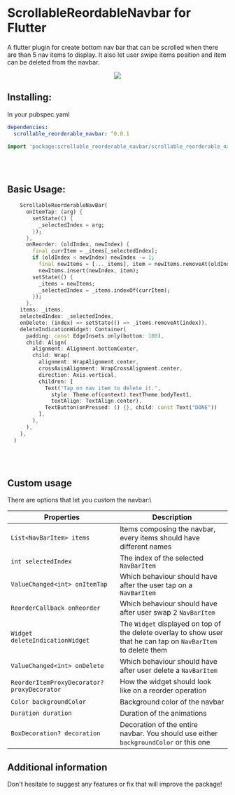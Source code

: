 # ScrollableReordableNavbar for Flutter

A flutter plugin for create bottom nav bar that can be scrolled when there are than 5 nav items to display. It also let user swipe items position and item can be deleted from the navbar.

<p align="center">
  <img src="https://www.zupimages.net/up/22/06/mg0h.gif">
</p>

## Installing:
In your pubspec.yaml
```yaml
dependencies:
  scrollable_reorderable_navbar: ^0.0.1
```
```dart
import 'package:scrollable_reorderable_navbar/scrollable_reorderable_navbar.dart';
```

<br>
<br>

## Basic Usage:
```dart
    ScrollableReorderableNavBar(
      onItemTap: (arg) {
        setState(() {
          _selectedIndex = arg;
        });
      },
      onReorder: (oldIndex, newIndex) {
        final currItem = _items[_selectedIndex];
        if (oldIndex < newIndex) newIndex -= 1;
          final newItems = [..._items], item = newItems.removeAt(oldIndex);
          newItems.insert(newIndex, item);
        setState(() {
          _items = newItems;
          _selectedIndex = _items.indexOf(currItem);
        });
      },
    items: _items,
    selectedIndex: _selectedIndex,
    onDelete: (index) => setState(() => _items.removeAt(index)),
    deleteIndicationWidget: Container(
      padding: const EdgeInsets.only(bottom: 100),
      child: Align(
        alignment: Alignment.bottomCenter,
        child: Wrap(
          alignment: WrapAlignment.center,
          crossAxisAlignment: WrapCrossAlignment.center,
          direction: Axis.vertical,
          children: [
            Text("Tap on nav item to delete it.",
              style: Theme.of(context).textTheme.bodyText1,
              textAlign: TextAlign.center),
            TextButton(onPressed: () {}, child: const Text("DONE"))
          ],
        ),
      ),
    ),
  )
```

<br>
<br>

## Custom usage

There are options that let you custom the navbar:\

|  Properties  |   Description   |
|--------------|-----------------|
| `List<NavBarItem> items` | Items composing the navbar, every items should have different names |
| `int selectedIndex` | The index of the selected `NavBarItem`|
| `ValueChanged<int> onItemTap` | Which behaviour should have after the user tap on a `NavBarItem` |
| `ReorderCallback onReorder` | Which behaviour should have after user swap 2 `NavBarItem` |
| `Widget deleteIndicationWidget` | The `Widget` displayed on top of the delete overlay to show user that he can tap on `NavBarItem` to delete them |
| `ValueChanged<int> onDelete` | Which behaviour should have after user delete a `NavBarItem` |
| `ReorderItemProxyDecorator? proxyDecorator` | How the widget should look like on a reorder operation |
| `Color backgroundColor` | Background color of the navbar |
| `Duration duration` | Duration of the animations |
| `BoxDecoration? decoration` | Decoration of the entire navbar. You should use either `backgroundColor` or this one |

## Additional information

Don't hesitate to suggest any features or fix that will improve the package!
